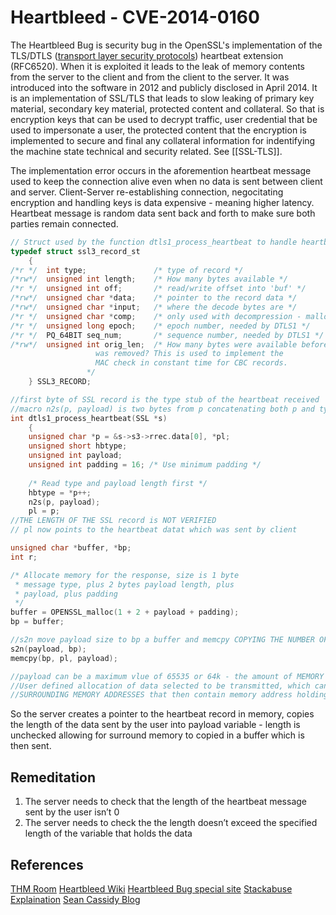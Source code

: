 # Heartbleed -  CVE-2014-0160

The Heartbleed Bug is security bug in the OpenSSL's implementation of the TLS/DTLS ([transport layer security protocols](https://www.synopsys.com/software-integrity/security-testing/fuzz-testing/defensics.html)) heartbeat extension (RFC6520). When it is exploited it leads to the leak of memory contents from the server to the client and from the client to the server. It was introduced into the software in 2012 and publicly disclosed in April 2014. It is an implementation of SSL/TLS that leads to slow leaking of primary key material, secondary key material, protected content and collateral. So that is encryption keys that can be used to decrypt traffic, user credential that be used to impersonate a user, the protected content that the encryption is implemented to secure and final any collateral information for indentifying the machine state technical and security related. See [[SSL-TLS]].

The implementation error occurs in the aforemention heartbeat message used to keep the connection alive even when no data is sent between client and server. Client-Server re-establishing connection, negocitating encryption and handling keys is data expensive - meaning higher latency. Heartbeat message is random data sent back and forth to make sure both parties remain connected.

```c
// Struct used by the function dtls1_process_heartbeat to handle heartbeats that keep the ssl connection alive
typedef struct ssl3_record_st
	{
/*r */	int type;               /* type of record */
/*rw*/	unsigned int length;    /* How many bytes available */
/*r */	unsigned int off;       /* read/write offset into 'buf' */
/*rw*/	unsigned char *data;    /* pointer to the record data */
/*rw*/	unsigned char *input;   /* where the decode bytes are */
/*r */	unsigned char *comp;    /* only used with decompression - malloc()ed */
/*r */  unsigned long epoch;    /* epoch number, needed by DTLS1 */
/*r */  PQ_64BIT seq_num;       /* sequence number, needed by DTLS1 */
/*rw*/	unsigned int orig_len;  /* How many bytes were available before padding
				   was removed? This is used to implement the
				   MAC check in constant time for CBC records.
				 */
	} SSL3_RECORD;

//first byte of SSL record is the type stub of the heartbeat received
//macro n2s(p, payload) is two bytes from p concatenating both p and type stub into payload
int dtls1_process_heartbeat(SSL *s)
	{
	unsigned char *p = &s->s3->rrec.data[0], *pl;
	unsigned short hbtype;
	unsigned int payload;
	unsigned int padding = 16; /* Use minimum padding */
    
    /* Read type and payload length first */
    hbtype = *p++;
    n2s(p, payload);
    pl = p;
//THE LENGTH OF THE SSL record is NOT VERIFIED
// pl now points to the heartbeat datat which was sent by client

unsigned char *buffer, *bp;
int r;

/* Allocate memory for the response, size is 1 byte
 * message type, plus 2 bytes payload length, plus
 * payload, plus padding
 */
buffer = OPENSSL_malloc(1 + 2 + payload + padding);
bp = buffer;

//s2n move payload size to bp a buffer and memcpy COPYING THE NUMBER OF BYTES REQUESTED
s2n(payload, bp);
memcpy(bp, pl, payload);

//payload can be a maximum vlue of 65535 or 64k - the amount of MEMORY the client wants
//User defined allocation of data selected to be transmitted, which can be resoureced from the 
//SURROUNDING MEMORY ADDRESSES that then contain memory address holding credentials, keys, etc

```

So the server creates a pointer to the heartbeat record in memory, copies the length of the data sent by the user into payload variable - length is unchecked allowing for surround memory to copied in a buffer which is then sent.


## Remeditation
1.  The server needs to check that the length of the heartbeat message sent by the user isn’t 0    
2. The server needs to check the the length doesn’t exceed the specified length of the variable that holds the data


## References

[THM Room](https://tryhackme.com/room/heartbleed)
[Heartbleed Wiki](https://en.wikipedia.org/wiki/Heartbleed)
[Heartbleed Bug special site](https://heartbleed.com/)
[Stackabuse Explaination](https://stackabuse.com/heartbleed-bug-explained/)
[Sean Cassidy Blog](https://www.seancassidy.me/diagnosis-of-the-openssl-heartbleed-bug.html)